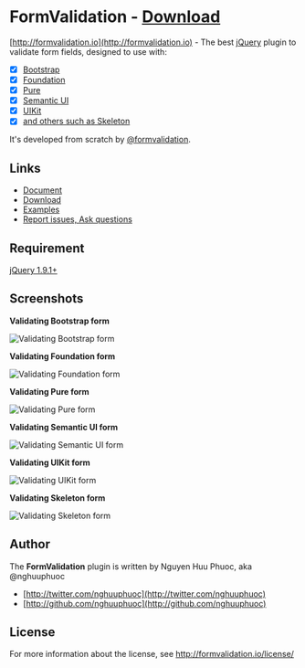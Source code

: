 # FormValidation - [Download](http://formvalidation.io/download/)

[http://formvalidation.io](http://formvalidation.io) - The best [jQuery](http://jquery.com/) plugin to validate form fields, designed to use with:

- [x] [Bootstrap](http://getbootstrap.com/)
- [x] [Foundation](http://foundation.zurb.com/)
- [x] [Pure](http://purecss.io/)
- [x] [Semantic UI](http://semantic-ui.com/)
- [x] [UIKit](http://getuikit.com/)
- [x] [and others such as Skeleton](http://formvalidation.io/examples/#supporting-other-frameworks)

It's developed from scratch by [@formvalidation](http://twitter.com/formvalidation).

## Links

* [Document](http://formvalidation.io)
* [Download](http://formvalidation.io/download/)
* [Examples](http://formvalidation.io/examples/)
* [Report issues, Ask questions](https://github.com/formvalidation/support/issues)

## Requirement

[jQuery 1.9.1+](http://jquery.com/)

## Screenshots

__Validating Bootstrap form__

![Validating Bootstrap form](screenshots/bootstrap.gif)

__Validating Foundation form__

![Validating Foundation form](screenshots/foundation.gif)

__Validating Pure form__

![Validating Pure form](screenshots/pure.gif)

__Validating Semantic UI form__

![Validating Semantic UI form](screenshots/semantic.gif)

__Validating UIKit form__

![Validating UIKit form](screenshots/uikit.gif)

__Validating Skeleton form__

![Validating Skeleton form](screenshots/skeleton.gif)

## Author

The __FormValidation__ plugin is written by Nguyen Huu Phuoc, aka @nghuuphuoc

* [http://twitter.com/nghuuphuoc](http://twitter.com/nghuuphuoc)
* [http://github.com/nghuuphuoc](http://github.com/nghuuphuoc)

## License

For more information about the license, see http://formvalidation.io/license/